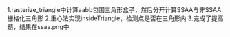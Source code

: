 1.rasterize_triangle中计算aabb包围三角形盒子，然后分开计算SSAA与非SSAA栅格化三角形
2.重心法实现insideTriangle，检测点是否在三角形内
3.完成了提高题，结果在ssaa.png中
